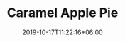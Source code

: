 ---
title: "Caramel Apple Pie"
date: 2019-10-17T11:22:16+06:00
draft: false

# meta description
description : "Available September 15th through Christmas"

# product Price
price: "20"
priceBefore: ""

# type must be "products"
type: "special"

# product Images
# first image will be shown in the product page
images:
  - image: "images/special-pies/caramel-apple.jpg"
---
